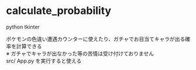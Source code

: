 # calculate_probability
python tkinter 

ポケモンの色違い遭遇カウンターに使えたり、ガチャでお目当てキャラが出る確率を計算できる
<br />
※ ガチャでキャラが出なかった等の苦情は受け付けておりません
<br />
src/ App.py を実行すると使える
